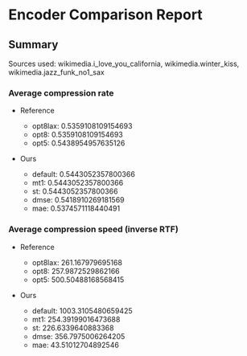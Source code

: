 
# Encoder Comparison Report

## Summary

Sources used: wikimedia.i_love_you_california, wikimedia.winter_kiss, wikimedia.jazz_funk_no1_sax

### Average compression rate

  - Reference
    - opt8lax: 0.5359108109154693
    - opt8: 0.5359108109154693
    - opt5: 0.5438954957635126

  - Ours
    - default: 0.5443052357800366
    - mt1: 0.5443052357800366
    - st: 0.5443052357800366
    - dmse: 0.5418910269181569
    - mae: 0.5374571118440491


### Average compression speed (inverse RTF)
  - Reference
    - opt8lax: 261.167979695168
    - opt8: 257.9872529862166
    - opt5: 500.50488168568415

  - Ours
    - default: 1003.3105480659425
    - mt1: 254.39199016473688
    - st: 226.6339640883368
    - dmse: 356.7975006264205
    - mae: 43.51012704892546


